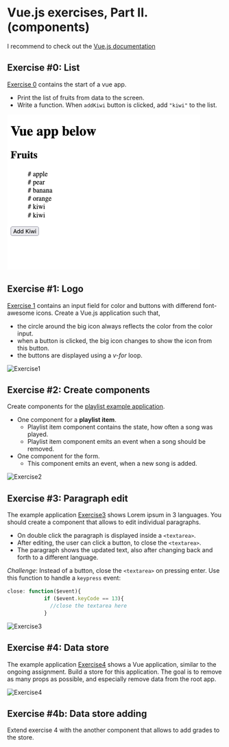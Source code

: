 # Vue.js exercises, Part II. (components)

I recommend to check out the [Vue.js documentation](https://vuejs.org/v2/guide/)

## Exercise #0: List

[Exercise 0](exercise0.html) contains the start of a vue app.
- Print the list of fruits from data to the screen.
- Write a function. When `addKiwi` button is clicked, add `"kiwi"` to the list.

![Exercise0](images/exercise0.png)

## Exercise #1: Logo

[Exercise 1](exercise1.html) contains an input field for color and buttons with differend font-awesome icons.
Create a Vue.js application such that, 
- the circle around the big icon always reflects the color from the color input.
- when a button is clicked, the big icon changes to show the icon from this button.
- the buttons are displayed using a *v-for* loop.

![Exercise1](images/exercise1.png)


## Exercise #2: Create components

Create components for the [playlist example application](../../../examples/js/vue2/list).
  - One component for a **playlist item**. 
      * Playlist item component contains the state, how often a song was played. 
      * Playlist item component emits an event when a song should be removed.
  - One component for the form.
      * This component emits an event, when a new song is added.
      
  ![Exercise2](images/exercise2.png)

## Exercise #3: Paragraph edit

The example application [Exercise3](exercise3) shows Lorem ipsum in 3 languages.
You should create a component that allows to edit individual paragraphs.
  - On double click the paragraph is displayed inside a `<textarea>`.
  - After editing, the user can click a button, to close the `<textarea>`.
  - The paragraph shows the updated text, also after changing back and forth to a different language.

*Challenge*: Instead of a button, close the `<textarea>` on pressing enter.
Use this function to handle a `keypress` event:
```javascript
close: function($event){
            if ($event.keyCode == 13){
              //close the textarea here
            }
```
 ![Exercise3](images/exercise3.png)

## Exercise #4: Data store

The example application [Exercise4](exercise4) shows a Vue application, similar to the ongoing assignment.
Build a store for this application. The goal is to remove as many props as possible, and especially remove data 
from the root app.

 ![Exercise4](images/exercise4.png)

## Exercise #4b: Data store adding

Extend exercise 4 with the another component that allows to add grades to the store.
